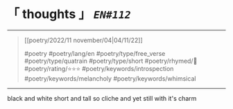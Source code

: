 # &#12300; thoughts &#12301; *`EN#112`*

---

> [[poetry/2022/11 november/04|04/11/22]]
> 
> #poetry 
> #poetry/lang/en 
> #poetry/type/free_verse #poetry/type/quatrain #poetry/type/short 
> #poetry/rhymed/🔴 
> #poetry/rating/⭐⭐⭐ 
> #poetry/keywords/introspection #poetry/keywords/melancholy #poetry/keywords/whimsical 

---

black and white
short and tall 
so cliche and yet
still with it's charm